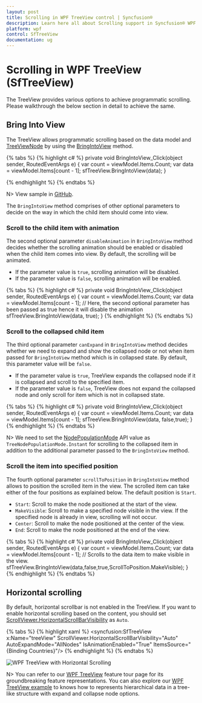 ```yaml
---
layout: post
title: Scrolling in WPF TreeView control | Syncfusion®
description: Learn here all about Scrolling support in Syncfusion® WPF TreeView (SfTreeView) control, its elements and more.
platform: wpf
control: SfTreeView
documentation: ug
---
```


# Scrolling in WPF TreeView (SfTreeView)
The TreeView provides various options to achieve programmatic scrolling. Please walkthrough the below section in detail to achieve the same.

## Bring Into View

The TreeView allows programmatic scrolling based on the data model and [TreeViewNode](https://help.syncfusion.com/cr/wpf/Syncfusion.UI.Xaml.TreeView.Engine.TreeViewNode.html) by using the [BringIntoView](https://help.syncfusion.com/cr/wpf/Syncfusion.UI.Xaml.TreeView.SfTreeView.html#Syncfusion_UI_Xaml_TreeView_SfTreeView_BringIntoView_Syncfusion_UI_Xaml_TreeView_Engine_TreeViewNode_System_Boolean_System_Boolean_Syncfusion_UI_Xaml_TreeView_ScrollToPosition_) method.

{% tabs %}
{% highlight c# %}
private void BringIntoView_Click(object sender, RoutedEventArgs e)
{
    var count = viewModel.Items.Count;
    var data = viewModel.Items[count - 1];
    sfTreeView.BringIntoView(data);
}

{% endhighlight %}
{% endtabs %}

N> View sample in [GitHub](https://github.com/SyncfusionExamples/How-to-bring-the-tree-node-into-view-by-scrolling-in-wpf-treeview).

The `BringIntoView` method comprises of other optional parameters to decide on the way in which the child item should come into view. 

### Scroll to the child item with animation

The second optional parameter `disableAnimation` in `BringIntoView` method decides whether the scrolling animation should be enabled or disabled when the child item comes into view. By default, the scrolling will be animated.

* If the parameter value is `true`, scrolling animation will be disabled.
* If the parameter value is `false`, scrolling animation will be enabled.

{% tabs %}
{% highlight c# %}
private void BringIntoView_Click(object sender, RoutedEventArgs e)
{
    var count = viewModel.Items.Count;
    var data = viewModel.Items[count - 1];
    // Here, the second optional parameter has been passed as true hence it will disable the animation
    sfTreeView.BringIntoView(data, true);
}
{% endhighlight %}
{% endtabs %}

### Scroll to the collapsed child item

 The third optional parameter `canExpand` in `BringIntoView` method decides whether we need to expand and show the collapsed node or not when item passed for `BringIntoView` method which is in collapsed state. By default, this parameter value will be `false`.
 
 * If the parameter value is `true`, TreeView expands the collapsed node if it is collapsed and scroll to the specified item.
 * If the parameter value is `false`, TreeView does not expand the collapsed node and only scroll for item which is not in collapsed state.

{% tabs %}
{% highlight c# %}
private void BringIntoView_Click(object sender, RoutedEventArgs e)
{
    var count = viewModel.Items.Count;
    var data = viewModel.Items[count - 1];
    sfTreeView.BringIntoView(data, false,true);
}
{% endhighlight %}
{% endtabs %}

N> We need to set the [NodePopulationMode](https://help.syncfusion.com/cr/wpf/Syncfusion.UI.Xaml.TreeView.SfTreeView.html#Syncfusion_UI_Xaml_TreeView_SfTreeView_NodePopulationMode) API value as `TreeNodePopulationMode.Instant` for scrolling to the collapsed item in addition to the additional parameter passed to the `BringIntoView` method.

### Scroll the item into specified position

The fourth optional parameter `scrollToPosition` in `BringIntoView` method allows to position the scrolled item in the view. The scrolled item can take either of the four positions as explained below. The default position is `Start`.

* `Start`: Scroll to make the node positioned at the start of the view.
* `MakeVisible`: Scroll to make a specified node visible in the view. If the specified node is already in view, scrolling will not occur.
* `Center`: Scroll to make the node positioned at the center of the view.
* `End`: Scroll to make the node positioned at the end of the view.

{% tabs %}
{% highlight c# %}
private void BringIntoView_Click(object sender, RoutedEventArgs e)
{
    var count = viewModel.Items.Count;
    var data = viewModel.Items[count - 1];
    // Scrolls to the data item to make visible in the view.
    sfTreeView.BringIntoView(data,false,true,ScrollToPosition.MakeVisible);
}
{% endhighlight %}
{% endtabs %}

## Horizontal scrolling

By default, horizontal scrollbar is not enabled in the TreeView. If you want to enable horizontal scrolling based on the content, you should set [ScrollViewer.HorizontalScrollBarVisibility](https://docs.microsoft.com/en-us/dotnet/api/system.windows.controls.scrollviewer.horizontalscrollbarvisibility?view=netcore-3.1) as `Auto`. 

{% tabs %}
{% highlight xaml %}
<syncfusion:SfTreeView  
                x:Name="treeView" 
                ScrollViewer.HorizontalScrollBarVisibility="Auto" 
                AutoExpandMode="AllNodes"
                IsAnimationEnabled="True" 
                ItemsSource="{Binding Countries}"/>
{% endhighlight %}
{% endtabs %}

![WPF TreeView with Horizontal Scrolling](Scrolling_images/wpf-treeview-with-horizontal-scrolling.gif)

N> You can refer to our [WPF TreeView](https://www.syncfusion.com/wpf-controls/treeview) feature tour page for its groundbreaking feature representations. You can also explore our [WPF TreeView example](https://github.com/syncfusion/wpf-demos) to knows how to represents hierarchical data in a tree-like structure with expand and collapse node options.